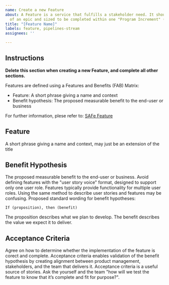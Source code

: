 ```yaml
---
name: Create a new Feature
about: A Feature is a service that fulfills a stakeholder need. It should be part
  of an epic and sized to be completed within one "Program Increment" (PI)
title: "[Feature Name]"
labels: feature, pipelines-stream
assignees: ''

---
```


## Instructions
**Delete this section when creating a new Feature, and complete all other sections.**

Features are defined using a Features and Benefits (FAB) Matrix:
 - Feature: A short phrase giving a name and context
 - Benefit hypothesis: The proposed measurable benefit to the end-user or business

For further information, plese refer to: [SAFe Feature](https://www.scaledagileframework.com/features-and-capabilities/)

## Feature
A short phrase giving a name and context, may just be an extension of the title

## Benefit Hypothesis
The proposed measurable benefit to the end-user or business. Avoid defining features with the "user story voice" format, designed to support only one user role. Features typically provide functionality for multiple user roles. Using the same method to describe user stories and features may be confusing. Proposed standard wording for benefit hypotheses:

	If (proposition), then (benefit)

The proposition describes what we plan to develop. The benefit describes the value we expect it to deliver.

## Acceptance Criteria
Agree on how to determine whether the implementation of the feature is corect and complete. Acceptance criteria enables validation of the benefit hypothesis by creating alignment between product management, stakeholders, and the team that delivers it. Acceptance criteria is a useful source of stories. Ask the yourself and the team "how will we test the feature to know that it’s complete and fit for purpose?".
